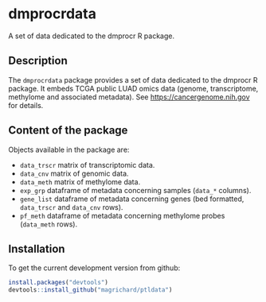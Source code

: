 # dmprocrdata
A set of data dedicated to the dmprocr R package. 

## Description

The `dmprocrdata` package provides a set of data dedicated to the dmprocr R package. It embeds TCGA public LUAD omics data (genome, transcriptome, methylome and associated metadata). See https://cancergenome.nih.gov for details.

## Content of the package

Objects available in the package are:

* `data_trscr` matrix of transcriptomic data.
* `data_cnv` matrix of genomic data.
* `data_meth` matrix of methylome data.
* `exp_grp` dataframe of metadata concerning samples (`data_*` columns).
* `gene_list` dataframe of metadata concerning genes (bed formatted, `data_trscr` and `data_cnv` rows).
* `pf_meth` dataframe of metadata concerning methylome probes (`data_meth` rows).
  
## Installation

To get the current development version from github:

```R
install.packages("devtools")
devtools::install_github("magrichard/ptldata")
```
